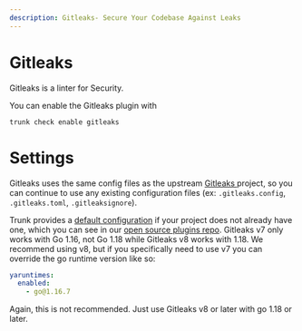```yaml
---
description: Gitleaks- Secure Your Codebase Against Leaks
---
```


# Gitleaks 

Gitleaks  is a linter for Security.

You can enable the Gitleaks  plugin with

```shell
trunk check enable gitleaks
```

# Settings

Gitleaks  uses the same config files as the 
upstream [Gitleaks ](https://gitleaks.io/) project, so you can continue to use any
existing configuration files (ex: `.gitleaks.config`, `.gitleaks.toml`, `.gitleaksignore`).

Trunk provides a [default configuration](https://github.com/trunk-io/plugins/tree/main/linters/gitleaks) if your project does not already have one,
which you can see in our [open source plugins repo](https://github.com/trunk-io/plugins/tree/main).
Gitleaks v7 only works with Go 1.16, not Go 1.18 while Gitleaks v8 works with 1.18. We recommend using v8, but if you specifically need to use v7 you can override the go runtime version like so:

```yaml
yaruntimes:
  enabled:
    - go@1.16.7
```
Again, this is not recommended. Just use Gitleaks v8 or later with go 1.18 or later.

